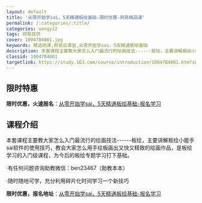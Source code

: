 ```yaml
---
layout: default
title: '从零开始学sai，5天精通板绘基础-限时优惠-网易精品课'
permalink: /:categories/:title/
categories: wangyi2
tags: 网易提供
cover: 1004784001.jpg
keywords: 精选网课,网易云课堂,从零开始学sai，5天精通板绘基础
description: 本套课程主要教大家怎么入门最流行的绘画技法------板绘，主要讲解板绘小能手sai软件的使用技巧，教会大家怎么用手绘板
classid: 1004784001
targetlink: https://study.163.com/course/introduction/1004784001.htm?share=1&shareId=1025206652&utm_campaign=share&utm_medium=iphoneShare&utm_source=&utm_u=1025206652
---
```


## 限时特惠

**限时优惠，火速报名**：[从零开始学sai，5天精通板绘基础-报名学习](https://study.163.com/course/introduction/1004784001.htm?share=1&shareId=1025206652&utm_campaign=share&utm_medium=iphoneShare&utm_source=&utm_u=1025206652)

## 课程介绍

本套课程主要教大家怎么入门最流行的绘画技法------板绘，主要讲解板绘小能手sai软件的使用技巧，教会大家怎么用手绘板画出又快又精致的绘画作品，是板绘学习的入门级课程，为今后的板绘专题学习打下基础。



·有任何问题咨询助教微信：ben23467（助教本本）

·随时随地可学，充分利用碎片化时间学习一个新技巧

**限时优惠，报名地址**：[从零开始学sai，5天精通板绘基础-报名学习](https://study.163.com/course/introduction/1004784001.htm?share=1&shareId=1025206652&utm_campaign=share&utm_medium=iphoneShare&utm_source=&utm_u=1025206652)

